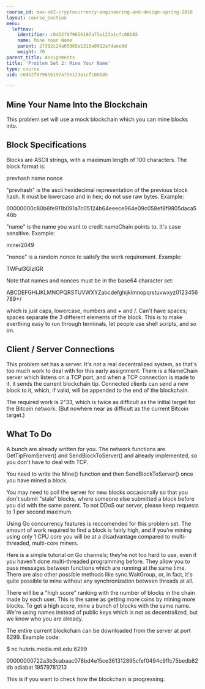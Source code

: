 ```yaml
---
course_id: mas-s62-cryptocurrency-engineering-and-design-spring-2018
layout: course_section
menu:
  leftnav:
    identifier: c0452f079656197a75e123a1cfc08b85
    name: Mine Your Name
    parent: 2f392c24a65965e1313a0912a7daee6d
    weight: 70
parent_title: Assignments
title: 'Problem Set 2: Mine Your Name'
type: course
uid: c0452f079656197a75e123a1cfc08b85

---
```


Mine Your Name Into the Blockchain
----------------------------------

This problem set will use a mock blockchain which you can mine blocks into.

Block Specifications
--------------------

Blocks are ASCII strings, with a maximum length of 100 characters. The block format is:

prevhash name nonce

"prevhash" is the ascii hexidecimal representation of the previous block hash. It must be lowercase and in hex; do not use raw bytes. Example:

00000000c80b6fe911b091a7c05124b64eeece964e09c058ef8f9805daca546b

"name" is the name you want to credit nameChain points to. It's case sensitive. Example:

miner2049

"nonce" is a random nonce to satisfy the work requirement. Example:

TWFuI3GlzIGR

Note that names and nonces must be in the base64 character set:

ABCDEFGHIJKLMNOPQRSTUVWXYZabcdefghijklmnopqrstuvwxyz0123456789+/

which is just caps, lowercase, numbers and + and /. Can't have spaces; spaces separate the 3 different elements of the block. This is to make everthing easy to run through terminals, let people use shell scripts, and so on.

Client / Server Connections
---------------------------

This problem set has a server. It's not a real decentralized system, as that's too much work to deal with for this early assignment. There is a NameChain server which listens on a TCP port, and when a TCP connection is made to it, it sends the current blockchain tip. Connected clients can send a new block to it, which, if valid, will be appended to the end of the blockchain.

The required work is 2^33, which is twice as difficult as the initial target for the Bitcoin network. (But nowhere near as difficult as the current Bitcoin target.)

What To Do
----------

A bunch are already written for you. The network functions are GetTipFromServer() and SendBlockToServer() and already implemented, so you don't have to deal with TCP.

You need to write the Mine() function and then SendBlockToServer() once you have mined a block.

You may need to poll the server for new blocks occasionally so that you don't submit "stale" blocks, where someone else submitted a block before you did with the same parent. To not DDoS our server, please keep requests to 1 per second maximum.

Using Go concurrency features is reccomended for this problem set. The amount of work required to find a block is fairly high, and if you're mining using only 1 CPU core you will be at a disadvantage compared to multi-threaded, multi-core miners.

Here is a simple tutorial on Go channels; they're not too hard to use, even if you haven't done multi-threaded programming before. They allow you to pass messages between functions which are running at the same time. There are also other possible methods like sync.WaitGroup, or, in fact, it's quite possible to mine without any synchronization between threads at all.

There will be a "high score" ranking with the number of blocks in the chain made by each user. This is the same as getting more coins by mining more blocks. To get a high score, mine a bunch of blocks with the same name. We're using names instead of public keys which is not as decentralized, but we know who you are already.

The entire current blockchain can be downloaded from the server at port 6299. Example code:

$ nc hubris.media.mit.edu 6299

00000000722a3b3cabaac078bd4e15ce361312895cfef0494c9ffc75bedb82db adiabat 19579781213

This is if you want to check how the blockchain is progressing.